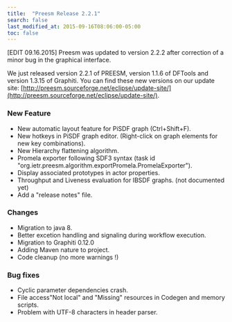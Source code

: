 ```yaml
---
title:  "Preesm Release 2.2.1"
search: false
last_modified_at: 2015-09-16T08:06:00-05:00
toc: false
---
```


\[EDIT 09.16.2015\] Preesm was updated to version 2.2.2 after correction of a minor bug in the graphical interface.

We just released version 2.2.1 of PREESM, version 1.1.6 of DFTools and version 1.3.15 of Graphiti. You can find these new versions on our update site: [http://preesm.sourceforge.net/eclipse/update-site/](http://preesm.sourceforge.net/eclipse/update-site/).

### New Feature

*   New automatic layout feature for PiSDF graph (Ctrl+Shift+F).
*   New hotkeys in PiSDF graph editor. (Right-click on graph elements for new key combinations).
*   New Hierarchy flattening algorithm.
*   Promela exporter following SDF3 syntax (task id "org.ietr.preesm.algorithm.exportPromela.PromelaExporter").
*   Display associated prototypes in actor properties.
*   Throughput and Liveness evaluation for IBSDF graphs. (not documented yet)
*   Add a "release notes" file.

### Changes

*   Migration to java 8.
*   Better excetion handling and signaling during workflow execution.
*   Migration to Graphiti 0.12.0
*   Adding Maven nature to project.
*   Code cleanup (no more warnings !)

### Bug fixes

*   Cyclic parameter dependencies crash.
*   File access"Not local" and "Missing" resources in Codegen and memory scripts.
*   Problem with UTF-8 characters in header parser.

